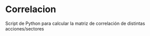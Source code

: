 # Correlacion
Script de Python para calcular la matriz de correlación de distintas acciones/sectores

